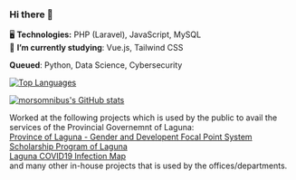 ### Hi there 👋

:desktop_computer: <strong>Technologies:</strong> PHP (Laravel), JavaScript, MySQL
<br>
🌱 <strong>I’m currently studying</strong>: Vue.js, Tailwind CSS
<br>


<strong>Queued</strong>: Python, Data Science, Cybersecurity

<!-- :briefcase: <strong>Current Role:</strong> System/Server Administrator <br> 
⚙️ <strong>What I use:</strong> Ubuntu, Visual Studio Code <br>
-->

[![Top Languages](https://git-readme-stats-gcf75x2nk-morsomnibus.vercel.app/api/top-langs/?username=morsomnibus&layout=compact)](https://github.com/anuraghazra/github-readme-stats)
<br>
<!-- [![morsomnibus's wakatime stats](https://github-readme-stats.vercel.app/api/wakatime?username=morsomnibus)](https://github.com/anuraghazra/github-readme-stats)
<br> -->
[![morsomnibus's GitHub stats](https://git-readme-stats-gcf75x2nk-morsomnibus.vercel.app/api?username=morsomnibus&count_private=true&hide=contribs,prs&show_icons=true)](https://github.com/anuraghazra/github-readme-stats)

Worked at the following projects which is used by the public to avail the services of the Provincial Governemnt of Laguna: <br>
<a target="_blank" href="https://gad.laguna.gov.ph">Province of Laguna - Gender and Developent Focal Point System</a><br>
<a target="_blank" href="https://iskolar.laguna.gov.ph">Scholarship Program of Laguna</a><br>
<a target="_blank" href="https://covid19.laguna.gov.ph">Laguna COVID19 Infection Map</a><br>
and many other in-house projects that is used by the offices/departments.
<!--
**morsomnibus/morsomnibus** is a ✨ _special_ ✨ repository because its `README.md` (this file) appears on your GitHub profile.

Here are some ideas to get you started:

- 🔭 I’m currently working on ...
- 🌱 I’m currently learning ...
- 👯 I’m looking to collaborate on ...
- 🤔 I’m looking for help with ...
- 💬 Ask me about ...
- 📫 How to reach me: ...
- 😄 Pronouns: ...
- ⚡ Fun fact: ...
-->
